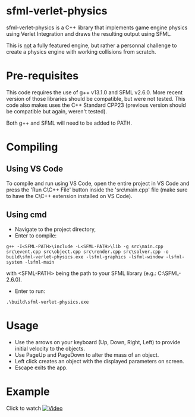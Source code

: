 # sfml-verlet-physics
sfml-verlet-physics is a C++ library that implements game engine physics using Verlet Integration and draws the resulting output using SFML.

This is <ins>not</ins> a fully featured engine, but rather a personnal challenge to create a physics engine with working collisions from scratch.

# Pre-requisites 
This code requires the use of g++ v13.1.0 and SFML v2.6.0. More recent version of those libraries should be compatible, but were not tested. This code also makes uses the C++ Standard CPP23 (previous version should be compatible but again, weren't tested).

Both g++ and SFML will need to be added to PATH.

# Compiling #
## Using VS Code ##
To compile and run using VS Code, open the entire project in VS Code and press the 'Run C\C++ File' button inside the 'src\main.cpp' file (make sure to have the C\C++ extension installed on VS Code).

## Using cmd ##
* Navigate to the project directory,
* Enter to compile: 
```
g++ -I<SFML-PATH>\include -L<SFML-PATH>\lib -g src\main.cpp src\event.cpp src\object.cpp src\render.cpp src\solver.cpp -o build\sfml-verlet-physics.exe -lsfml-graphics -lsfml-window -lsfml-system -lsfml-main
```
with \<SFML-PATH> being the path to your SFML library (e.g.: C:\SFML-2.6.0).
* Enter to run:
```
.\build\sfml-verlet-physics.exe
```

# Usage #
* Use the arrows on your keyboard (Up, Down, Right, Left) to provide initial velocity to the objects.
* Use PageUp and PageDown to alter the mass of an object.
* Left click creates an object with the displayed parameters on screen.
* Escape exits the app.

# Example #
Click to watch
[![Video](https://img.youtube.com/vi/vh5EXcA9_PU/maxresdefault.jpg)](https://youtu.be/vh5EXcA9_PU)
